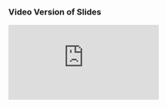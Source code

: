 <h3>Video Version of Slides</h3>

<div class="videoWrapper">
    <!-- Copy & Pasted from YouTube -->
    <iframe src="https://www.youtube.com/embed/tnbEjFC9ruk" frameborder="0" allow="autoplay; encrypted-media" allowfullscreen></iframe>
</div>
